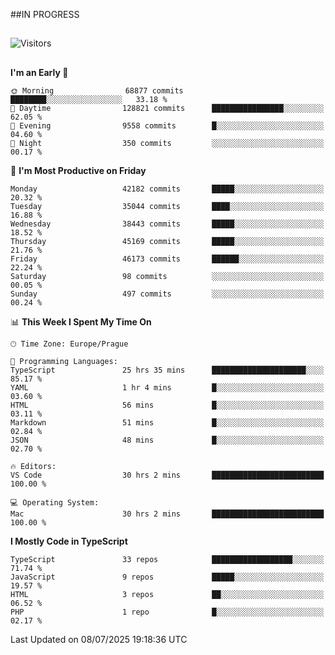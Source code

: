 ##IN PROGRESS
##
![Visitors](https://komarev.com/ghpvc/?username=petrbui&style=for-the-badge&label=Visitors+👀)



##
<!--
[![My GitHub stats](https://github-readme-stats.vercel.app/api?username=petrbui&theme=github_dark)](https://github.com/anuraghazra/github-readme-stats)

[![My wakatime stats](https://github-readme-stats.vercel.app/api/wakatime?username=petrbui&theme=github_dark)](https://github.com/anuraghazra/github-readme-stats)
-->
<!--START_SECTION:waka-->
**I'm an Early 🐤** 

```text
🌞 Morning                68877 commits       ████████░░░░░░░░░░░░░░░░░   33.18 % 
🌆 Daytime                128821 commits      ████████████████░░░░░░░░░   62.05 % 
🌃 Evening                9558 commits        █░░░░░░░░░░░░░░░░░░░░░░░░   04.60 % 
🌙 Night                  350 commits         ░░░░░░░░░░░░░░░░░░░░░░░░░   00.17 % 
```
📅 **I'm Most Productive on Friday** 

```text
Monday                   42182 commits       █████░░░░░░░░░░░░░░░░░░░░   20.32 % 
Tuesday                  35044 commits       ████░░░░░░░░░░░░░░░░░░░░░   16.88 % 
Wednesday                38443 commits       █████░░░░░░░░░░░░░░░░░░░░   18.52 % 
Thursday                 45169 commits       █████░░░░░░░░░░░░░░░░░░░░   21.76 % 
Friday                   46173 commits       ██████░░░░░░░░░░░░░░░░░░░   22.24 % 
Saturday                 98 commits          ░░░░░░░░░░░░░░░░░░░░░░░░░   00.05 % 
Sunday                   497 commits         ░░░░░░░░░░░░░░░░░░░░░░░░░   00.24 % 
```


📊 **This Week I Spent My Time On** 

```text
🕑︎ Time Zone: Europe/Prague

💬 Programming Languages: 
TypeScript               25 hrs 35 mins      █████████████████████░░░░   85.17 % 
YAML                     1 hr 4 mins         █░░░░░░░░░░░░░░░░░░░░░░░░   03.60 % 
HTML                     56 mins             █░░░░░░░░░░░░░░░░░░░░░░░░   03.11 % 
Markdown                 51 mins             █░░░░░░░░░░░░░░░░░░░░░░░░   02.84 % 
JSON                     48 mins             █░░░░░░░░░░░░░░░░░░░░░░░░   02.70 % 

🔥 Editors: 
VS Code                  30 hrs 2 mins       █████████████████████████   100.00 % 

💻 Operating System: 
Mac                      30 hrs 2 mins       █████████████████████████   100.00 % 
```

**I Mostly Code in TypeScript** 

```text
TypeScript               33 repos            ██████████████████░░░░░░░   71.74 % 
JavaScript               9 repos             █████░░░░░░░░░░░░░░░░░░░░   19.57 % 
HTML                     3 repos             ██░░░░░░░░░░░░░░░░░░░░░░░   06.52 % 
PHP                      1 repo              █░░░░░░░░░░░░░░░░░░░░░░░░   02.17 % 
```




 Last Updated on 08/07/2025 19:18:36 UTC
<!--END_SECTION:waka-->
